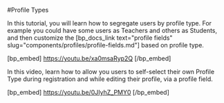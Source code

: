#Profile Types

In this tutorial, you will learn how to segregate users by profile type. For example you could have some users as Teachers and others as Students, and then customize the [bp_docs_link text="profile fields" slug="components/profiles/profile-fields.md"] based on profile type.

[bp_embed] https://youtu.be/xa0msaRyp2Q [/bp_embed]

In this video, learn how to allow you users to self-select their own Profile Type during registration and while editing their profile, via a profile field.

[bp_embed] https://youtu.be/0JIyhZ_PMY0 [/bp_embed]
